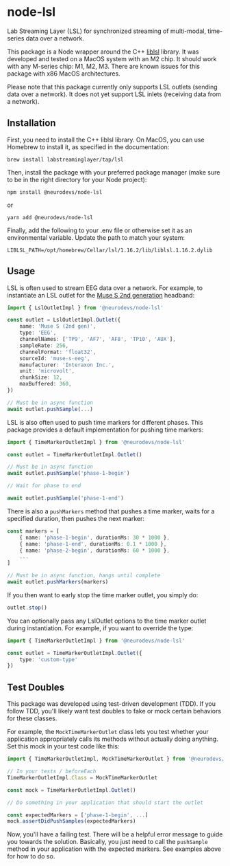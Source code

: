 # node-lsl
Lab Streaming Layer (LSL) for synchronized streaming of multi-modal, time-series data over a network.

This package is a Node wrapper around the C++ [liblsl](https://github.com/sccn/liblsl) library. It was developed and tested on a MacOS system with an M2 chip. It should work with any M-series chip: M1, M2, M3. There are known issues for this package with x86 MacOS architectures.

Please note that this package currently only supports LSL outlets (sending data over a network). It does not yet support LSL inlets (receiving data from a network).

## Installation

First, you need to install the C++ liblsl library. On MacOS, you can use Homebrew to install it, as specified in the documentation:

`brew install labstreaminglayer/tap/lsl`

Then, install the package with your preferred package manager (make sure to be in the right directory for your Node project):

`npm install @neurodevs/node-lsl` 

or 

`yarn add @neurodevs/node-lsl`

Finally, add the following to your .env file or otherwise set it as an environmental variable. Update the path to match your system:

```.env
LIBLSL_PATH=/opt/homebrew/Cellar/lsl/1.16.2/lib/liblsl.1.16.2.dylib
```

## Usage

LSL is often used to stream EEG data over a network. For example, to instantiate an LSL outlet for the [Muse S 2nd generation](https://choosemuse.com/products/muse-s-gen-2) headband:

```typescript
import { LslOutletImpl } from '@neurodevs/node-lsl'

const outlet = LslOutletImpl.Outlet({
    name: 'Muse S (2nd gen)',
    type: 'EEG',
    channelNames: ['TP9', 'AF7', 'AF8', 'TP10', 'AUX'],
    sampleRate: 256,
    channelFormat: 'float32',
    sourceId: 'muse-s-eeg',
    manufacturer: 'Interaxon Inc.',
    unit: 'microvolt',
    chunkSize: 12,
    maxBuffered: 360,
})

// Must be in async function
await outlet.pushSample(...)
```

LSL is also often used to push time markers for different phases. This package provides a default implementation for pushing time markers:

```typescript
import { TimeMarkerOutletImpl } from '@neurodevs/node-lsl'

const outlet = TimeMarkerOutletImpl.Outlet()

// Must be in async function
await outlet.pushSample('phase-1-begin')

// Wait for phase to end

await outlet.pushSample('phase-1-end')
```

There is also a `pushMarkers` method that pushes a time marker, waits for a specified duration, then pushes the next marker:

```typescript
const markers = [
    { name: 'phase-1-begin', durationMs: 30 * 1000 },
    { name: 'phase-1-end', durationMs: 0.1 * 1000 },
    { name: 'phase-2-begin', durationMs: 60 * 1000 },
    ...
]

// Must be in async function, hangs until complete
await outlet.pushMarkers(markers)
```

If you then want to early stop the time marker outlet, you simply do:

```typescript
outlet.stop()
```

You can optionally pass any LslOutlet options to the time marker outlet during instantiation. For example, if you want to override the type:

```typescript
import { TimeMarkerOutletImpl } from '@neurodevs/node-lsl'

const outlet = TimeMarkerOutletImpl.Outlet({
    type: 'custom-type'
})
```

## Test Doubles

This package was developed using test-driven development (TDD). If you follow TDD, you'll likely want test doubles to fake or mock certain behaviors for these classes.

For example, the `MockTimeMarkerOutlet` class lets you test whether your application appropriately calls its methods without actually doing anything. Set this mock in your test code like this:

```typescript
import { TimeMarkerOutletImpl, MockTimeMarkerOutlet } from '@neurodevs/node-lsl'

// In your tests / beforeEach
TimeMarkerOutletImpl.Class = MockTimeMarkerOutlet

const mock = TimeMarkerOutletImpl.Outlet()

// Do something in your application that should start the outlet

const expectedMarkers = ['phase-1-begin', ...]
mock.assertDidPushSamples(expectedMarkers)
```

Now, you'll have a failing test. There will be a helpful error message to guide you towards the solution. Basically, you just need to call the `pushSample` method in your application with the expected markers. See examples above for how to do so.
